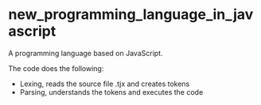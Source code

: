 # new_programming_language_in_javascript
A programming language based on JavaScript. 

The code does the following:

- Lexing, reads the source file .tjx and creates tokens
- Parsing, understands the tokens and executes the code
